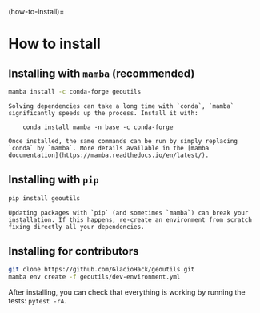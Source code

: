 (how-to-install)=

# How to install

## Installing with ``mamba`` (recommended)

```bash
mamba install -c conda-forge geoutils
```

```{important}
Solving dependencies can take a long time with `conda`, `mamba` significantly speeds up the process. Install it with:

    conda install mamba -n base -c conda-forge

Once installed, the same commands can be run by simply replacing `conda` by `mamba`. More details available in the [mamba documentation](https://mamba.readthedocs.io/en/latest/).
```

## Installing with ``pip``

```bash
pip install geoutils
```

```{warning}
Updating packages with `pip` (and sometimes `mamba`) can break your installation. If this happens, re-create an environment from scratch fixing directly all your dependencies.
```

## Installing for contributors

```bash
git clone https://github.com/GlacioHack/geoutils.git
mamba env create -f geoutils/dev-environment.yml
```

After installing, you can check that everything is working by running the tests: `pytest -rA`.
